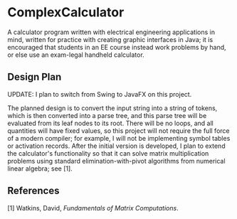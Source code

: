 # ComplexCalculator

A calculator program written with electrical engineering applications in mind, written for practice with creating graphic interfaces in Java; it is encouraged that students in an EE course instead work problems by hand, or else use an exam-legal handheld calculator.

## Design Plan

UPDATE: I plan to switch from Swing to JavaFX on this project.

The planned design is to convert the input string into a string of tokens, which is then converted into a parse tree, and this parse tree will be evaluated from its leaf nodes to its root. There will be no loops, and all quantities will have fixed values, so this project will not require the full force of a modern compiler; for example, I will not be implementing symbol tables or activation records. After the initial version is developed, I plan to extend the calculator's functionality so that it can solve matrix multiplication problems using standard elimination-with-pivot algorithms from numerical linear algebra; see [1].

## References

[1] Watkins, David, _Fundamentals of Matrix Computations_.
